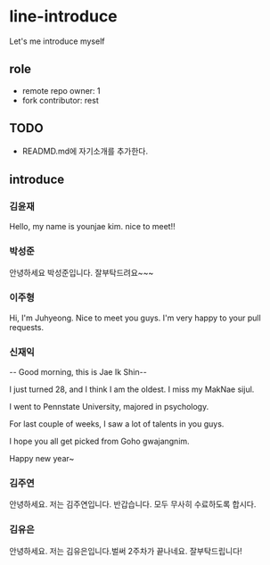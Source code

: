 # line-introduce
Let's me introduce myself

## role
- remote repo owner: 1
- fork contributor: rest

## TODO
- READMD.md에 자기소개를 추가한다.

## introduce
<h3>김윤재</h3>
Hello, my name is younjae kim. nice to meet!! 
<h3>박성준</h3>
안녕하세요 박성준입니다.
잘부탁드려요~~~
<h3>이주형</h3>
Hi, I'm Juhyeong. Nice to meet you guys. 
I'm very happy to your pull requests.
<h3>신재익</h3>

  -- Good morning, this is Jae Ik Shin--

 I just turned 28, and I think I am the oldest. I miss my MakNae sijul.

I went to Pennstate University, majored in psychology.

For last couple of weeks, I saw a lot of talents in you guys. 

I hope you all get picked from Goho gwajangnim.

Happy new year~


<h3>김주연</h3>
안녕하세요. 저는 김주연입니다.
반갑습니다. 모두 무사히 수료하도록 합시다.
<h3>김유은</h3>
안녕하세요. 저는 김유은입니다.벌써 2주차가 끝나네요. 잘부탁드립니다! 

